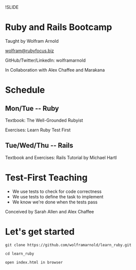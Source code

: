 !SLIDE
# Ruby and Rails Bootcamp

Taught by Wolfram Arnold

wolfram@rubyfocus.biz

GitHub/Twitter/LinkedIn: wolframarnold

In Collaboration with Alex Chaffee and Marakana

# Schedule

## Mon/Tue -- Ruby

Textbook: The Well-Grounded Rubyist

Exercises: Learn Ruby Test First

## Tue/Wed/Thu -- Rails

Textbook and Exercises: Rails Tutorial by Michael Hartl

# Test-First Teaching

* We use tests to check for code correctness
* We use tests to define the task to implement
* We know we're done when the tests pass

Conceived by Sarah Allen and Alex Chaffee

# Let's get started

    git clone https://github.com/wolframarnold/learn_ruby.git

    cd learn_ruby

    open index.html in browser
